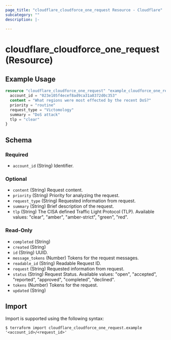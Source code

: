 ```yaml
---
page_title: "cloudflare_cloudforce_one_request Resource - Cloudflare"
subcategory: ""
description: |-
  
---
```


# cloudflare_cloudforce_one_request (Resource)



## Example Usage

```terraform
resource "cloudflare_cloudforce_one_request" "example_cloudforce_one_request" {
  account_id = "023e105f4ecef8ad9ca31a8372d0c353"
  content = "What regions were most effected by the recent DoS?"
  priority = "routine"
  request_type = "Victomology"
  summary = "DoS attack"
  tlp = "clear"
}
```

<!-- schema generated by tfplugindocs -->
## Schema

### Required

- `account_id` (String) Identifier.

### Optional

- `content` (String) Request content.
- `priority` (String) Priority for analyzing the request.
- `request_type` (String) Requested information from request.
- `summary` (String) Brief description of the request.
- `tlp` (String) The CISA defined Traffic Light Protocol (TLP).
Available values: "clear", "amber", "amber-strict", "green", "red".

### Read-Only

- `completed` (String)
- `created` (String)
- `id` (String) UUID.
- `message_tokens` (Number) Tokens for the request messages.
- `readable_id` (String) Readable Request ID.
- `request` (String) Requested information from request.
- `status` (String) Request Status.
Available values: "open", "accepted", "reported", "approved", "completed", "declined".
- `tokens` (Number) Tokens for the request.
- `updated` (String)

## Import

Import is supported using the following syntax:

```shell
$ terraform import cloudflare_cloudforce_one_request.example '<account_id>/<request_id>'
```
